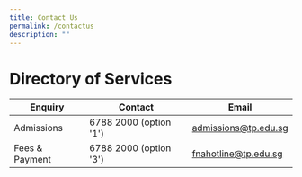 ```yaml
---
title: Contact Us
permalink: /contactus
description: ""
---
```

# **Directory of Services**

| **Enquiry** | **Contact** | **Email** |
| -------- | -------- | -------- |
| Admissions    | 6788 2000 (option '1')| admissions@tp.edu.sg|
Fees & Payment | 6788 2000 (option '3') | fnahotline@tp.edu.sg